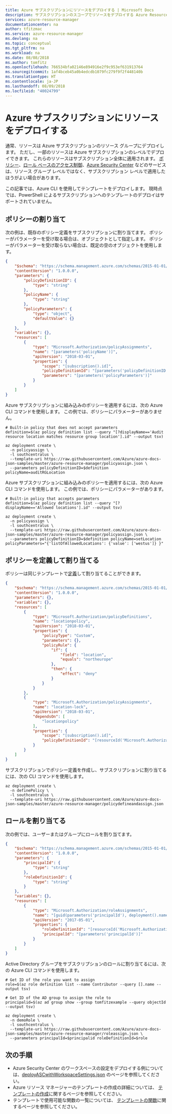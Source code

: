 ```yaml
---
title: Azure サブスクリプションにリソースをデプロイする | Microsoft Docs
description: サブスクリプションのスコープでリソースをデプロイする Azure Resource Manager テンプレートを作成する方法について説明します。
services: azure-resource-manager
documentationcenter: na
author: tfitzmac
ms.service: azure-resource-manager
ms.devlang: na
ms.topic: conceptual
ms.tgt_pltfrm: na
ms.workload: na
ms.date: 08/08/2018
ms.author: tomfitz
ms.openlocfilehash: 766534bfa02146e894916e2f9c953ef631913764
ms.sourcegitcommit: 1af4bceb45a0b4edcdb1079fc279f9f2f448140b
ms.translationtype: HT
ms.contentlocale: ja-JP
ms.lasthandoff: 08/09/2018
ms.locfileid: "40024799"
---
```

# <a name="deploy-resources-to-an-azure-subscription"></a>Azure サブスクリプションにリソースをデプロイする

通常、リソースは Azure サブスクリプションのリソース グループにデプロイします。 ただし、一部のリソースは Azure サブスクリプションのレベルでデプロイできます。 これらのリソースはサブスクリプション全体に適用されます。 [ポリシー](../azure-policy/azure-policy-introduction.md)、[ロール ベースのアクセス制御](../role-based-access-control/overview.md)、[Azure Security Center](../security-center/security-center-intro.md) などのサービスは、リソース グループ レベルではなく、サブスクリプション レベルで適用したほうがよい場合があります。

この記事では、Azure CLI を使用してテンプレートをデプロイします。 現時点では、PowerShell によるサブスクリプションへのテンプレートのデプロイはサポートされていません。

## <a name="assign-policy"></a>ポリシーの割り当て

次の例は、既存のポリシー定義をサブスクリプションに割り当てます。 ポリシーがパラメーターを受け取る場合は、オブジェクトとして指定します。 ポリシーがパラメーターを受け取らない場合は、既定の空のオブジェクトを使用します。

```json
{
    "$schema": "https://schema.management.azure.com/schemas/2015-01-01/deploymentTemplate.json#",
    "contentVersion": "1.0.0.0",
    "parameters": {
        "policyDefinitionID": {
            "type": "string"
        },
        "policyName": {
            "type": "string"
        },
        "policyParameters": {
            "type": "object",
            "defaultValue": {}
        }
    },
    "variables": {},
    "resources": [
        {
            "type": "Microsoft.Authorization/policyAssignments",
            "name": "[parameters('policyName')]",
            "apiVersion": "2018-03-01",
            "properties": {
                "scope": "[subscription().id]",
                "policyDefinitionId": "[parameters('policyDefinitionID')]",
                "parameters": "[parameters('policyParameters')]"
            }
        }
    ]
}
```

Azure サブスクリプションに組み込みのポリシーを適用するには、次の Azure CLI コマンドを使用します。 この例では、ポリシーにパラメーターがありません。

```azurecli-interactive
# Built-in policy that does not accept parameters
definition=$(az policy definition list --query "[?displayName=='Audit resource location matches resource group location'].id" --output tsv)

az deployment create \
  -n policyassign \
  -l southcentralus \
  --template-uri https://raw.githubusercontent.com/Azure/azure-docs-json-samples/master/azure-resource-manager/policyassign.json \
  --parameters policyDefinitionID=$definition policyName=auditRGLocation
```

Azure サブスクリプションに組み込みのポリシーを適用するには、次の Azure CLI コマンドを使用します。 この例では、ポリシーにパラメーターがあります。

```azurecli-interactive
# Built-in policy that accepts parameters
definition=$(az policy definition list --query "[?displayName=='Allowed locations'].id" --output tsv)

az deployment create \
  -n policyassign \
  -l southcentralus \
  --template-uri https://raw.githubusercontent.com/Azure/azure-docs-json-samples/master/azure-resource-manager/policyassign.json \
  --parameters policyDefinitionID=$definition policyName=setLocation policyParameters="{'listOfAllowedLocations': {'value': ['westus']} }"
```

## <a name="define-and-assign-policy"></a>ポリシーを定義して割り当てる

ポリシーは同じテンプレートで[定義](../azure-policy/policy-definition.md)して割り当てることができます。

```json
{
    "$schema": "https://schema.management.azure.com/schemas/2015-01-01/deploymentTemplate.json#",
    "contentVersion": "1.0.0.0",
    "parameters": {},
    "variables": {},
    "resources": [
        {
            "type": "Microsoft.Authorization/policyDefinitions",
            "name": "locationpolicy",
            "apiVersion": "2018-03-01",
            "properties": {
                "policyType": "Custom",
                "parameters": {},
                "policyRule": {
                    "if": {
                        "field": "location",
                        "equals": "northeurope"
                    },
                    "then": {
                        "effect": "deny"
                    }
                }
            }
        },
        {
            "type": "Microsoft.Authorization/policyAssignments",
            "name": "location-lock",
            "apiVersion": "2018-03-01",
            "dependsOn": [
                "locationpolicy"
            ],
            "properties": {
                "scope": "[subscription().id]",
                "policyDefinitionId": "[resourceId('Microsoft.Authorization/policyDefinitions', 'locationpolicy')]"
            }
        }
    ]
}
```

サブスクリプションでポリシー定義を作成し、サブスクリプションに割り当てるには、次の CLI コマンドを使用します。

```azurecli-interactive
az deployment create \
  -n definePolicy \
  -l southcentralus \
  --template-uri https://raw.githubusercontent.com/Azure/azure-docs-json-samples/master/azure-resource-manager/policydefineandassign.json
```

## <a name="assign-role"></a>ロールを割り当てる

次の例では、ユーザーまたはグループにロールを割り当てます。

```json
{
    "$schema": "https://schema.management.azure.com/schemas/2015-01-01/deploymentTemplate.json#",
    "contentVersion": "1.0.0.0",
    "parameters": {
        "principalId": {
            "type": "string"
        },
        "roleDefinitionId": {
            "type": "string"
        }
    },
    "variables": {},
    "resources": [
        {
            "type": "Microsoft.Authorization/roleAssignments",
            "name": "[guid(parameters('principalId'), deployment().name)]",
            "apiVersion": "2017-05-01",
            "properties": {
                "roleDefinitionId": "[resourceId('Microsoft.Authorization/roleDefinitions', parameters('roleDefinitionId'))]",
                "principalId": "[parameters('principalId')]"
            }
        }
    ]
}
```

Active Directory グループをサブスクリプションのロールに割り当てるには、次の Azure CLI コマンドを使用します。

```azurecli-interactive
# Get ID of the role you want to assign
role=$(az role definition list --name Contributor --query [].name --output tsv)

# Get ID of the AD group to assign the role to
principalid=$(az ad group show --group tomfitzexample --query objectId --output tsv)

az deployment create \
  -n demoRole \
  -l southcentralus \
  --template-uri https://raw.githubusercontent.com/Azure/azure-docs-json-samples/master/azure-resource-manager/roleassign.json \
  --parameters principalId=$principalid roleDefinitionId=$role
```

## <a name="next-steps"></a>次の手順
* Azure Security Center のワークスペースの設定をデプロイする例については、[deployASCwithWorkspaceSettings.json](https://github.com/krnese/AzureDeploy/blob/master/ARM/deployments/deployASCwithWorkspaceSettings.json) のページを参照してください。
* Azure リソース マネージャーのテンプレートの作成の詳細については、 [テンプレートの作成](resource-group-authoring-templates.md)に関するページを参照してください。 
* テンプレートで使用可能な関数の一覧については、 [テンプレートの関数](resource-group-template-functions.md)に関するページを参照してください。

